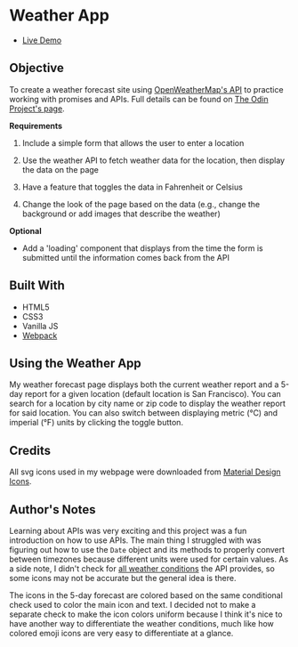 # Weather App

* [Live Demo](https://ajwjung.github.io/weather-app/)

## Objective

To create a weather forecast site using [OpenWeatherMap's API](https://openweathermap.org/api) to practice working with promises and APIs. Full details can be found on [The Odin Project's page](https://www.theodinproject.com/lessons/node-path-javascript-weather-app).

**Requirements**

1. Include a simple form that allows the user to enter a location

2. Use the weather API to fetch weather data for the location, then display the data on the page

3. Have a feature that toggles the data in Fahrenheit or Celsius

4. Change the look of the page based on the data (e.g., change the background or add images that describe the weather)

**Optional**

- Add a 'loading' component that displays from the time the form is submitted until the information comes back from the API

## Built With

- HTML5
- CSS3
- Vanilla JS
- [Webpack](https://webpack.js.org/)

## Using the Weather App

My weather forecast page displays both the current weather report and a 5-day report for a given location (default location is San Francisco). You can search for a location by city name or zip code to display the weather report for said location. You can also switch between displaying metric (°C) and imperial (°F) units by clicking the toggle button.

## Credits

All svg icons used in my webpage were downloaded from [Material Design Icons](https://pictogrammers.com/library/mdi/).

## Author's Notes

Learning about APIs was very exciting and this project was a fun introduction on how to use APIs. The main thing I struggled with was figuring out how to use the `Date` object and its methods to properly convert between timezones because different units were used for certain values. As a side note, I didn't check for [all weather conditions](https://openweathermap.org/weather-conditions) the API provides, so some icons may not be accurate but the general idea is there.

The icons in the 5-day forecast are colored based on the same conditional check used to color the main icon and text. I decided not to make a separate check to make the icon colors uniform because I think it's nice to have another way to differentiate the weather conditions, much like how colored emoji icons are very easy to differentiate at a glance.
